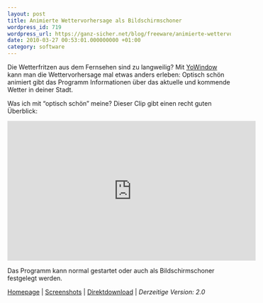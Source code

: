 ```yaml
---
layout: post
title: Animierte Wettervorhersage als Bildschirmschoner
wordpress_id: 719
wordpress_url: https://ganz-sicher.net/blog/freeware/animierte-wettervorhersage-als-bildschirmschoner/
date: 2010-03-27 00:53:01.000000000 +01:00
category: software
---
```

Die Wetterfritzen aus dem Fernsehen sind zu langweilig? Mit <a href="http://yowindow.com/">YoWindow</a> kann man die Wettervorhersage mal etwas anders erleben: 
Optisch schön animiert gibt das Programm Informationen über das aktuelle und kommende Wetter in deiner Stadt.
<!--more-->  
 
Was ich mit “optisch schön” meine? Dieser Clip gibt einen recht guten Überblick: <br />

<iframe width="560" height="315" src="https://www.youtube.com/embed/QItLw-0LFOE" frameborder="0" allowfullscreen></iframe>

Das Programm kann normal gestartet oder auch als Bildschirmschoner festgelegt werden.

<div class="infobox">
<a href="http://yowindow.com/" class="homelink" target="_blank">Homepage</a> | <a href="http://yowindow.com/screenshots.html" class="imagelink" target="_blank">Screenshots</a> | <a href="http://yowindow.com/wimo/deploy/yosetup.exe" class="packagelink" target="_blank">Direktdownload</a> | <em class="info">Derzeitige Version: 2.0</em>
</div>
